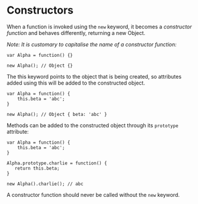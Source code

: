 # Constructors

When a function is invoked using the `new` keyword, it becomes a _constructor function_ and behaves differently, returning a new Object.

_Note: It is customary to capitalise the name of a constructor function:_

```
var Alpha = function() {}

new Alpha(); // Object {}
```

The this keyword points to the object that is being created, so attributes added using this will be added to the constructed object.

```
var Alpha = function() {
    this.beta = 'abc';
}

new Alpha(); // Object { beta: 'abc' }
```

Methods can be added to the constructed object through its `prototype` attribute:

```
var Alpha = function() {
    this.beta = 'abc';
}

Alpha.prototype.charlie = function() {
   return this.beta;
}

new Alpha().charlie(); // abc
```

A constructor function should never be called without the `new` keyword.

